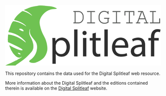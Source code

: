 ![Digital Splitleaf logo](header.png)

This repository contains the data used for the Digital Splitleaf web resource. 

More information about the Digital Splitleaf and the editions contained therein is available on the [Digital Splitleaf](https://splitleaf.org) website.
